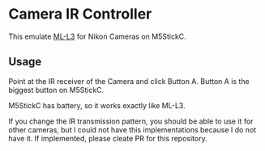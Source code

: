 # Camera IR Controller

This emulate
[ML-L3](https://www.nikon-image.com/products/accessory/remote/ml-l3/) for Nikon
Cameras on M5StickC.

## Usage

Point at the IR receiver of the Camera and click Button A.
Button A is the biggest button on M5StickC.

M5StickC has battery, so it works exactly like ML-L3.

If you change the IR transmission pattern, you should be able to use it for
other cameras, but I could not have this implementations because I do not have it.
If implemented, please cleate PR for this repository.
